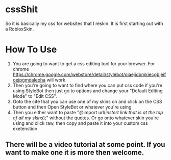 # cssShit

So it is basically my css for websites that I reskin. It is first starting out with a RobloxSkin.

# How To Use

1. You are going to want to get a css editing tool for your browser. For chrome https://chrome.google.com/webstore/detail/stylebot/oiaejidbmkiecgbjeifoejpgmdaleoha will work.
2. Then you're going to want to find where you can put css code if you're using StyleBot then just go to options 
and change your "Default Editing Mode" to "Edit CSS".
3. Goto the cite that you can use one of my skins on and click on the CSS button and then Open StyleBot or whatever you're using
4. Then you either want to paste "@import url(*instert link that is at the top of all my skins*);" without the quotes. Or go onto whatever skin you're using and click raw, then copy and paste it into your custom css exetenstion

## There will be a video tutorial at some point. If you want to make one it is more then welcome.
